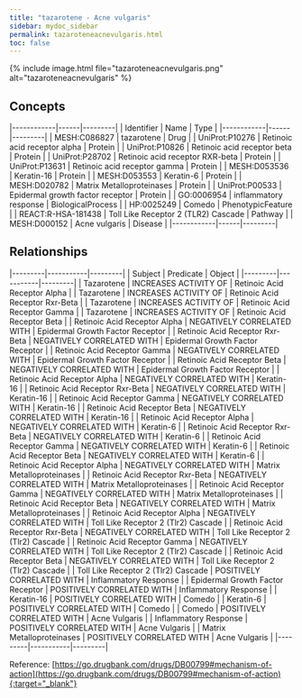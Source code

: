 ```yaml
---
title: "tazarotene - Acne vulgaris"
sidebar: mydoc_sidebar
permalink: tazaroteneacnevulgaris.html
toc: false 
---
```


{% include image.html file="tazaroteneacnevulgaris.png" alt="tazaroteneacnevulgaris" %}

## Concepts

|------------|------|---------|
| Identifier | Name | Type    |
|------------|------|---------|
| MESH:C086827 | tazarotene | Drug |
| UniProt:P10276 | Retinoic acid receptor alpha | Protein |
| UniProt:P10826 | Retinoic acid receptor beta | Protein |
| UniProt:P28702 | Retinoic acid receptor RXR-beta | Protein |
| UniProt:P13631 | Retinoic acid receptor gamma | Protein |
| MESH:D053536 | Keratin-16 | Protein |
| MESH:D053553 | Keratin-6 | Protein |
| MESH:D020782 | Matrix Metalloproteinases | Protein |
| UniProt:P00533 | Epidermal growth factor receptor | Protein |
| GO:0006954 | inflammatory response | BiologicalProcess |
| HP:0025249 | Comedo | PhenotypicFeature |
| REACT:R-HSA-181438 | Toll Like Receptor 2 (TLR2) Cascade | Pathway |
| MESH:D000152 | Acne vulgaris | Disease |
|------------|------|---------|

## Relationships

|---------|-----------|---------|
| Subject | Predicate | Object  |
|---------|-----------|---------|
| Tazarotene | INCREASES ACTIVITY OF | Retinoic Acid Receptor Alpha |
| Tazarotene | INCREASES ACTIVITY OF | Retinoic Acid Receptor Rxr-Beta |
| Tazarotene | INCREASES ACTIVITY OF | Retinoic Acid Receptor Gamma |
| Tazarotene | INCREASES ACTIVITY OF | Retinoic Acid Receptor Beta |
| Retinoic Acid Receptor Alpha | NEGATIVELY CORRELATED WITH | Epidermal Growth Factor Receptor |
| Retinoic Acid Receptor Rxr-Beta | NEGATIVELY CORRELATED WITH | Epidermal Growth Factor Receptor |
| Retinoic Acid Receptor Gamma | NEGATIVELY CORRELATED WITH | Epidermal Growth Factor Receptor |
| Retinoic Acid Receptor Beta | NEGATIVELY CORRELATED WITH | Epidermal Growth Factor Receptor |
| Retinoic Acid Receptor Alpha | NEGATIVELY CORRELATED WITH | Keratin-16 |
| Retinoic Acid Receptor Rxr-Beta | NEGATIVELY CORRELATED WITH | Keratin-16 |
| Retinoic Acid Receptor Gamma | NEGATIVELY CORRELATED WITH | Keratin-16 |
| Retinoic Acid Receptor Beta | NEGATIVELY CORRELATED WITH | Keratin-16 |
| Retinoic Acid Receptor Alpha | NEGATIVELY CORRELATED WITH | Keratin-6 |
| Retinoic Acid Receptor Rxr-Beta | NEGATIVELY CORRELATED WITH | Keratin-6 |
| Retinoic Acid Receptor Gamma | NEGATIVELY CORRELATED WITH | Keratin-6 |
| Retinoic Acid Receptor Beta | NEGATIVELY CORRELATED WITH | Keratin-6 |
| Retinoic Acid Receptor Alpha | NEGATIVELY CORRELATED WITH | Matrix Metalloproteinases |
| Retinoic Acid Receptor Rxr-Beta | NEGATIVELY CORRELATED WITH | Matrix Metalloproteinases |
| Retinoic Acid Receptor Gamma | NEGATIVELY CORRELATED WITH | Matrix Metalloproteinases |
| Retinoic Acid Receptor Beta | NEGATIVELY CORRELATED WITH | Matrix Metalloproteinases |
| Retinoic Acid Receptor Alpha | NEGATIVELY CORRELATED WITH | Toll Like Receptor 2 (Tlr2) Cascade |
| Retinoic Acid Receptor Rxr-Beta | NEGATIVELY CORRELATED WITH | Toll Like Receptor 2 (Tlr2) Cascade |
| Retinoic Acid Receptor Gamma | NEGATIVELY CORRELATED WITH | Toll Like Receptor 2 (Tlr2) Cascade |
| Retinoic Acid Receptor Beta | NEGATIVELY CORRELATED WITH | Toll Like Receptor 2 (Tlr2) Cascade |
| Toll Like Receptor 2 (Tlr2) Cascade | POSITIVELY CORRELATED WITH | Inflammatory Response |
| Epidermal Growth Factor Receptor | POSITIVELY CORRELATED WITH | Inflammatory Response |
| Keratin-16 | POSITIVELY CORRELATED WITH | Comedo |
| Keratin-6 | POSITIVELY CORRELATED WITH | Comedo |
| Comedo | POSITIVELY CORRELATED WITH | Acne Vulgaris |
| Inflammatory Response | POSITIVELY CORRELATED WITH | Acne Vulgaris |
| Matrix Metalloproteinases | POSITIVELY CORRELATED WITH | Acne Vulgaris |
|---------|-----------|---------|

Reference: [https://go.drugbank.com/drugs/DB00799#mechanism-of-action](https://go.drugbank.com/drugs/DB00799#mechanism-of-action){:target="_blank"}
